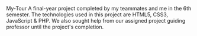 My-Tour 
A final-year project completed by my teammates and me in the 6th semester.
The technologies used in this project are HTML5, CSS3, JavaScript & PHP.
We also sought help from our assigned project guiding professor until the project's completion.
